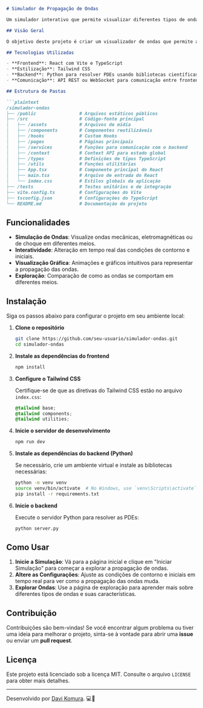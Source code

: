 ```markdown
# Simulador de Propagação de Ondas

Um simulador interativo que permite visualizar diferentes tipos de ondas em diversos meios, com controle em tempo real das condições iniciais e de contorno. O projeto é construído utilizando **React** no frontend e **Python** no backend para resolver as equações diferenciais parciais (PDEs).

## Visão Geral

O objetivo deste projeto é criar um visualizador de ondas que permite aos usuários explorar como diferentes tipos de ondas se comportam ao se propagar em diferentes meios. A interface do usuário é moderna e intuitiva, com gráficos interativos e controles em tempo real.

## Tecnologias Utilizadas

- **Frontend**: React com Vite e TypeScript
- **Estilização**: Tailwind CSS
- **Backend**: Python para resolver PDEs usando bibliotecas científicas
- **Comunicação**: API REST ou WebSocket para comunicação entre frontend e backend

## Estrutura de Pastas

```plaintext
/simulador-ondas
├── /public                # Arquivos estáticos públicos
├── /src                   # Código-fonte principal
│   ├── /assets            # Arquivos de mídia
│   ├── /components        # Componentes reutilizáveis
│   ├── /hooks             # Custom Hooks
│   ├── /pages             # Páginas principais
│   ├── /services          # Funções para comunicação com o backend
│   ├── /context           # Context API para estado global
│   ├── /types             # Definições de tipos TypeScript
│   ├── /utils             # Funções utilitárias
│   ├── App.tsx            # Componente principal do React
│   ├── main.tsx           # Arquivo de entrada do React
│   └── index.css          # Estilos globais da aplicação
├── /tests                 # Testes unitários e de integração
├── vite.config.ts         # Configurações do Vite
├── tsconfig.json          # Configurações do TypeScript
└── README.md              # Documentação do projeto
```

## Funcionalidades

- **Simulação de Ondas**: Visualize ondas mecânicas, eletromagnéticas ou de choque em diferentes meios.
- **Interatividade**: Alteração em tempo real das condições de contorno e iniciais.
- **Visualização Gráfica**: Animações e gráficos intuitivos para representar a propagação das ondas.
- **Exploração**: Comparação de como as ondas se comportam em diferentes meios.

## Instalação

Siga os passos abaixo para configurar o projeto em seu ambiente local:

1. **Clone o repositório**

   ```bash
   git clone https://github.com/seu-usuario/simulador-ondas.git
   cd simulador-ondas
   ```

2. **Instale as dependências do frontend**

   ```bash
   npm install
   ```

3. **Configure o Tailwind CSS**

   Certifique-se de que as diretivas do Tailwind CSS estão no arquivo `index.css`:

   ```css
   @tailwind base;
   @tailwind components;
   @tailwind utilities;
   ```

4. **Inicie o servidor de desenvolvimento**

   ```bash
   npm run dev
   ```

5. **Instale as dependências do backend (Python)**

   Se necessário, crie um ambiente virtual e instale as bibliotecas necessárias:

   ```bash
   python -m venv venv
   source venv/bin/activate  # No Windows, use `venv\Scripts\activate`
   pip install -r requirements.txt
   ```

6. **Inicie o backend**

   Execute o servidor Python para resolver as PDEs:

   ```bash
   python server.py
   ```

## Como Usar

1. **Inicie a Simulação**: Vá para a página inicial e clique em "Iniciar Simulação" para começar a explorar a propagação de ondas.
2. **Altere as Configurações**: Ajuste as condições de contorno e iniciais em tempo real para ver como a propagação das ondas muda.
3. **Explorar Ondas**: Use a página de exploração para aprender mais sobre diferentes tipos de ondas e suas características.

## Contribuição

Contribuições são bem-vindas! Se você encontrar algum problema ou tiver uma ideia para melhorar o projeto, sinta-se à vontade para abrir uma **issue** ou enviar um **pull request**.

## Licença

Este projeto está licenciado sob a licença MIT. Consulte o arquivo `LICENSE` para obter mais detalhes.

---

Desenvolvido por [Davi Komura](https://github.com/davikomura). 💻🚀
```